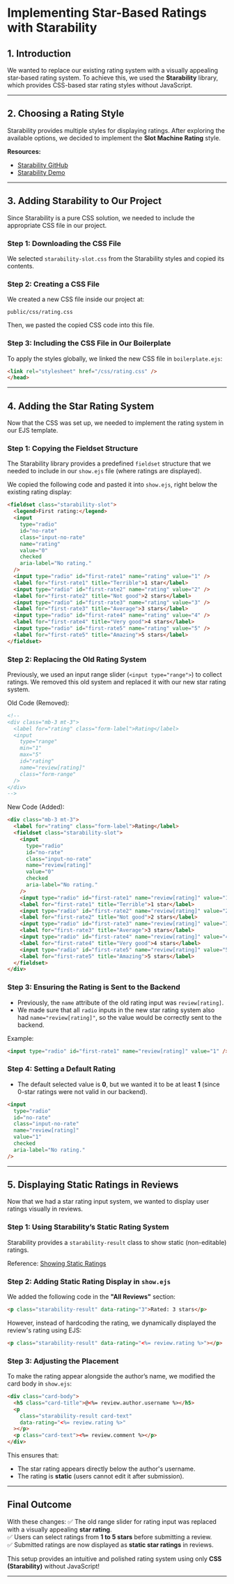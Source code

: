 # **Implementing Star-Based Ratings with Starability**

## **1. Introduction**

We wanted to replace our existing rating system with a visually appealing star-based rating system. To achieve this, we used the **Starability** library, which provides CSS-based star rating styles without JavaScript.

---

## **2. Choosing a Rating Style**

Starability provides multiple styles for displaying ratings. After exploring the available options, we decided to implement the **Slot Machine Rating** style.

**Resources:**

- [Starability GitHub](https://github.com/LunarLogic/starability)
- [Starability Demo](https://lunarlogic.github.io/starability/)

---

## **3. Adding Starability to Our Project**

Since Starability is a pure CSS solution, we needed to include the appropriate CSS file in our project.

### **Step 1: Downloading the CSS File**

We selected `starability-slot.css` from the Starability styles and copied its contents.

### **Step 2: Creating a CSS File**

We created a new CSS file inside our project at:

```
public/css/rating.css
```

Then, we pasted the copied CSS code into this file.

### **Step 3: Including the CSS File in Our Boilerplate**

To apply the styles globally, we linked the new CSS file in `boilerplate.ejs`:

```html
<link rel="stylesheet" href="/css/rating.css" />
</head>
```

---

## **4. Adding the Star Rating System**

Now that the CSS was set up, we needed to implement the rating system in our EJS template.

### **Step 1: Copying the Fieldset Structure**

The Starability library provides a predefined `fieldset` structure that we needed to include in our `show.ejs` file (where ratings are displayed).

We copied the following code and pasted it into `show.ejs`, right below the existing rating display:

```html
<fieldset class="starability-slot">
  <legend>First rating:</legend>
  <input
    type="radio"
    id="no-rate"
    class="input-no-rate"
    name="rating"
    value="0"
    checked
    aria-label="No rating."
  />
  <input type="radio" id="first-rate1" name="rating" value="1" />
  <label for="first-rate1" title="Terrible">1 star</label>
  <input type="radio" id="first-rate2" name="rating" value="2" />
  <label for="first-rate2" title="Not good">2 stars</label>
  <input type="radio" id="first-rate3" name="rating" value="3" />
  <label for="first-rate3" title="Average">3 stars</label>
  <input type="radio" id="first-rate4" name="rating" value="4" />
  <label for="first-rate4" title="Very good">4 stars</label>
  <input type="radio" id="first-rate5" name="rating" value="5" />
  <label for="first-rate5" title="Amazing">5 stars</label>
</fieldset>
```

### **Step 2: Replacing the Old Rating System**

Previously, we used an input range slider (`<input type="range">`) to collect ratings. We removed this old system and replaced it with our new star rating system.

Old Code (Removed):

```html
<!-- 
<div class="mb-3 mt-3">
  <label for="rating" class="form-label">Rating</label>
  <input
    type="range"
    min="1"
    max="5"
    id="rating"
    name="review[rating]"
    class="form-range"
  />
</div> 
-->
```

New Code (Added):

```html
<div class="mb-3 mt-3">
  <label for="rating" class="form-label">Rating</label>
  <fieldset class="starability-slot">
    <input
      type="radio"
      id="no-rate"
      class="input-no-rate"
      name="review[rating]"
      value="0"
      checked
      aria-label="No rating."
    />
    <input type="radio" id="first-rate1" name="review[rating]" value="1" />
    <label for="first-rate1" title="Terrible">1 star</label>
    <input type="radio" id="first-rate2" name="review[rating]" value="2" />
    <label for="first-rate2" title="Not good">2 stars</label>
    <input type="radio" id="first-rate3" name="review[rating]" value="3" />
    <label for="first-rate3" title="Average">3 stars</label>
    <input type="radio" id="first-rate4" name="review[rating]" value="4" />
    <label for="first-rate4" title="Very good">4 stars</label>
    <input type="radio" id="first-rate5" name="review[rating]" value="5" />
    <label for="first-rate5" title="Amazing">5 stars</label>
  </fieldset>
</div>
```

### **Step 3: Ensuring the Rating is Sent to the Backend**

- Previously, the `name` attribute of the old rating input was `review[rating]`.
- We made sure that all `radio` inputs in the new star rating system also had `name="review[rating]"`, so the value would be correctly sent to the backend.

Example:

```html
<input type="radio" id="first-rate1" name="review[rating]" value="1" />
```

### **Step 4: Setting a Default Rating**

- The default selected value is **0**, but we wanted it to be at least **1** (since 0-star ratings were not valid in our backend).

```html
<input
  type="radio"
  id="no-rate"
  class="input-no-rate"
  name="review[rating]"
  value="1"
  checked
  aria-label="No rating."
/>
```

---

## **5. Displaying Static Ratings in Reviews**

Now that we had a star rating input system, we wanted to display user ratings visually in reviews.

### **Step 1: Using Starability’s Static Rating System**

Starability provides a `starability-result` class to show static (non-editable) ratings.

Reference: [Showing Static Ratings](https://github.com/LunarLogic/starability?tab=readme-ov-file#showing-the-static-rating-result)

### **Step 2: Adding Static Rating Display in `show.ejs`**

We added the following code in the **"All Reviews"** section:

```html
<p class="starability-result" data-rating="3">Rated: 3 stars</p>
```

However, instead of hardcoding the rating, we dynamically displayed the review's rating using EJS:

```html
<p class="starability-result" data-rating="<%= review.rating %>"></p>
```

### **Step 3: Adjusting the Placement**

To make the rating appear alongside the author’s name, we modified the card body in `show.ejs`:

```html
<div class="card-body">
  <h5 class="card-title">@<%= review.author.username %></h5>
  <p
    class="starability-result card-text"
    data-rating="<%= review.rating %>"
  ></p>
  <p class="card-text"><%= review.comment %></p>
</div>
```

This ensures that:

- The star rating appears directly below the author's username.
- The rating is **static** (users cannot edit it after submission).

---

## **Final Outcome**

With these changes:
✅ The old range slider for rating input was replaced with a visually appealing **star rating**.  
✅ Users can select ratings from **1 to 5 stars** before submitting a review.  
✅ Submitted ratings are now displayed as **static star ratings** in reviews.

This setup provides an intuitive and polished rating system using only **CSS (Starability)** without JavaScript!

---
